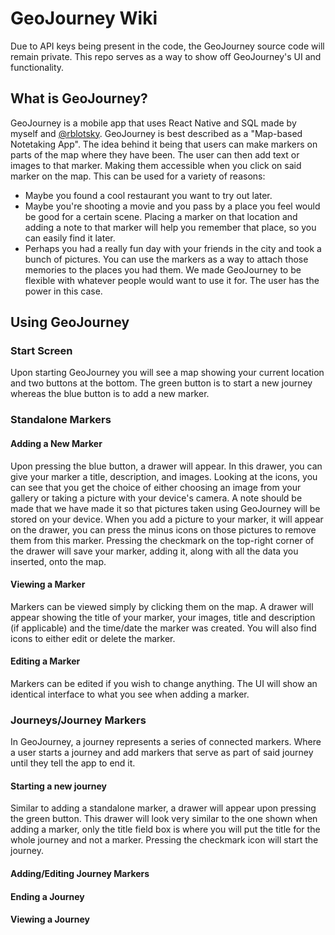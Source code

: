 # GeoJourney Wiki
Due to API keys being present in the code, the GeoJourney source code will remain private. This repo serves as a way to show off GeoJourney's UI and functionality.

## What is GeoJourney?
GeoJourney is a mobile app that uses React Native and SQL made by myself and [@rblotsky](https://github.com/rblotsky). GeoJourney is best described as a "Map-based Notetaking App". The idea behind it being that users can make markers on parts of the map where they have been. The user can then add text or images to that marker. Making them accessible when you click on said marker on the map. This can be used for a variety of reasons:
- Maybe you found a cool restaurant you want to try out later.
- Maybe you're shooting a movie and you pass by a place you feel would be good for a certain scene. Placing a marker on that location and adding a note to that marker will help you remember that place, so you can easily find it later.
- Perhaps you had a really fun day with your friends in the city and took a bunch of pictures. You can use the markers as a way to attach those memories to the places you had them.
We made GeoJourney to be flexible with whatever people would want to use it for. The user has the power in this case.

## Using GeoJourney
### Start Screen
Upon starting GeoJourney you will see a map showing your current location and two buttons at the bottom. The green button is to start a new journey whereas the blue button is to add a new marker. 

### Standalone Markers

#### Adding a New Marker
Upon pressing the blue button, a drawer will appear. In this drawer, you can give your marker a title, description, and images. Looking at the icons, you can see that you get the choice of either choosing an image from your gallery or taking a picture with your device's camera. A note should be made that we have made it so that pictures taken using GeoJourney will be stored on your device. When you add a picture to your marker, it will appear on the drawer, you can press the minus icons on those pictures to remove them from this marker. Pressing the checkmark on the top-right corner of the drawer will save your marker, adding it, along with all the data you inserted, onto the map.

#### Viewing a Marker
Markers can be viewed simply by clicking them on the map. A drawer will appear showing the title of your marker, your images, title and description (if applicable) and the time/date the marker was created. You will also find icons to either edit or delete the marker.

#### Editing a Marker
Markers can be edited if you wish to change anything. The UI will show an identical interface to what you see when adding a marker.


### Journeys/Journey Markers
In GeoJourney, a journey represents a series of connected markers. Where a user starts a journey and add markers that serve as part of said journey until they tell the app to end it.

#### Starting a new journey
Similar to adding a standalone marker, a drawer will appear upon pressing the green button. This drawer will look very similar to the one shown when adding a marker, only the title field box is where you will put the title for the whole journey and not a marker. Pressing the checkmark icon will start the journey.

#### Adding/Editing Journey Markers

#### Ending a Journey

#### Viewing a Journey
